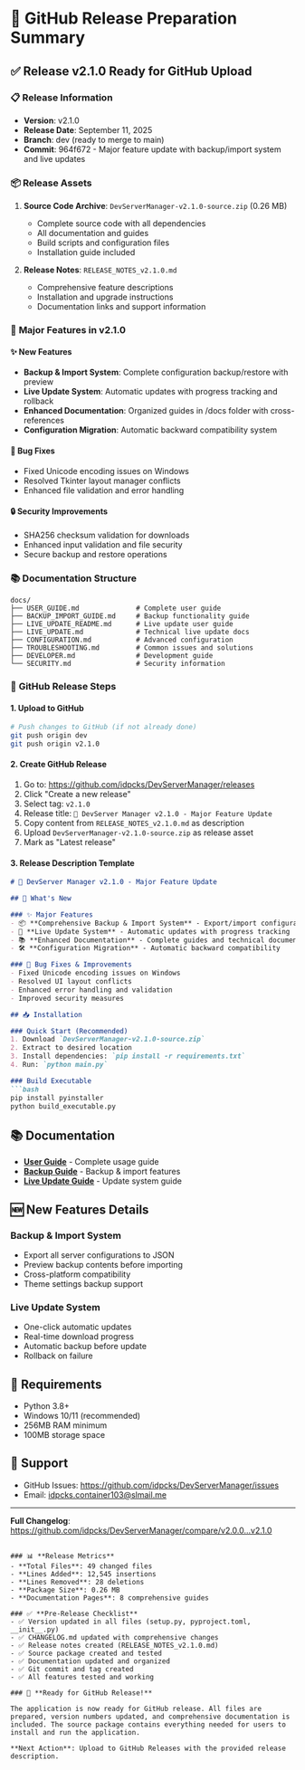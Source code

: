 # 🚀 GitHub Release Preparation Summary

## ✅ **Release v2.1.0 Ready for GitHub Upload**

### 📋 **Release Information**
- **Version**: v2.1.0
- **Release Date**: September 11, 2025
- **Branch**: dev (ready to merge to main)
- **Commit**: 964f672 - Major feature update with backup/import system and live updates

### 📦 **Release Assets**
1. **Source Code Archive**: `DevServerManager-v2.1.0-source.zip` (0.26 MB)
   - Complete source code with all dependencies
   - All documentation and guides
   - Build scripts and configuration files
   - Installation guide included

2. **Release Notes**: `RELEASE_NOTES_v2.1.0.md`
   - Comprehensive feature descriptions
   - Installation and upgrade instructions
   - Documentation links and support information

### 🎯 **Major Features in v2.1.0**

#### ✨ **New Features**
- **Backup & Import System**: Complete configuration backup/restore with preview
- **Live Update System**: Automatic updates with progress tracking and rollback
- **Enhanced Documentation**: Organized guides in /docs folder with cross-references
- **Configuration Migration**: Automatic backward compatibility system

#### 🐛 **Bug Fixes**
- Fixed Unicode encoding issues on Windows
- Resolved Tkinter layout manager conflicts
- Enhanced file validation and error handling

#### 🔒 **Security Improvements**
- SHA256 checksum validation for downloads
- Enhanced input validation and file security
- Secure backup and restore operations

### 📚 **Documentation Structure**
```
docs/
├── USER_GUIDE.md              # Complete user guide
├── BACKUP_IMPORT_GUIDE.md     # Backup functionality guide
├── LIVE_UPDATE_README.md      # Live update user guide
├── LIVE_UPDATE.md             # Technical live update docs
├── CONFIGURATION.md           # Advanced configuration
├── TROUBLESHOOTING.md         # Common issues and solutions
├── DEVELOPER.md               # Development guide
└── SECURITY.md                # Security information
```

### 🎯 **GitHub Release Steps**

#### 1. **Upload to GitHub**
```bash
# Push changes to GitHub (if not already done)
git push origin dev
git push origin v2.1.0
```

#### 2. **Create GitHub Release**
1. Go to: https://github.com/idpcks/DevServerManager/releases
2. Click "Create a new release"
3. Select tag: `v2.1.0`
4. Release title: `🚀 DevServer Manager v2.1.0 - Major Feature Update`
5. Copy content from `RELEASE_NOTES_v2.1.0.md` as description
6. Upload `DevServerManager-v2.1.0-source.zip` as release asset
7. Mark as "Latest release"

#### 3. **Release Description Template**
```markdown
# 🚀 DevServer Manager v2.1.0 - Major Feature Update

## 🎯 What's New

### ✨ Major Features
- 📦 **Comprehensive Backup & Import System** - Export/import configurations with preview
- 🚀 **Live Update System** - Automatic updates with progress tracking
- 📚 **Enhanced Documentation** - Complete guides and technical documentation
- 🛠️ **Configuration Migration** - Automatic backward compatibility

### 🐛 Bug Fixes & Improvements
- Fixed Unicode encoding issues on Windows
- Resolved UI layout conflicts
- Enhanced error handling and validation
- Improved security measures

## 📥 Installation

### Quick Start (Recommended)
1. Download `DevServerManager-v2.1.0-source.zip`
2. Extract to desired location
3. Install dependencies: `pip install -r requirements.txt`
4. Run: `python main.py`

### Build Executable
```bash
pip install pyinstaller
python build_executable.py
```

## 📚 Documentation
- **[User Guide](docs/USER_GUIDE.md)** - Complete usage guide
- **[Backup Guide](docs/BACKUP_IMPORT_GUIDE.md)** - Backup & import features
- **[Live Update Guide](docs/LIVE_UPDATE_README.md)** - Update system guide

## 🆕 New Features Details

### Backup & Import System
- Export all server configurations to JSON
- Preview backup contents before importing
- Cross-platform compatibility
- Theme settings backup support

### Live Update System  
- One-click automatic updates
- Real-time download progress
- Automatic backup before update
- Rollback on failure

## 🔧 Requirements
- Python 3.8+
- Windows 10/11 (recommended)
- 256MB RAM minimum
- 100MB storage space

## 🤝 Support
- GitHub Issues: https://github.com/idpcks/DevServerManager/issues
- Email: idpcks.container103@slmail.me

---
**Full Changelog**: https://github.com/idpcks/DevServerManager/compare/v2.0.0...v2.1.0
```

### 📊 **Release Metrics**
- **Total Files**: 49 changed files
- **Lines Added**: 12,545 insertions
- **Lines Removed**: 28 deletions
- **Package Size**: 0.26 MB
- **Documentation Pages**: 8 comprehensive guides

### ✅ **Pre-Release Checklist**
- ✅ Version updated in all files (setup.py, pyproject.toml, __init__.py)
- ✅ CHANGELOG.md updated with comprehensive changes
- ✅ Release notes created (RELEASE_NOTES_v2.1.0.md)
- ✅ Source package created and tested
- ✅ Documentation updated and organized
- ✅ Git commit and tag created
- ✅ All features tested and working

### 🚀 **Ready for GitHub Release!**

The application is now ready for GitHub release. All files are prepared, version numbers updated, and comprehensive documentation is included. The source package contains everything needed for users to install and run the application.

**Next Action**: Upload to GitHub Releases with the provided release description.